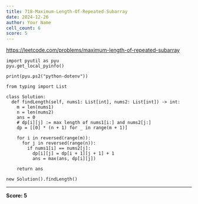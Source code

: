 ```yaml
---
title: 718-Maximum-Length-Of-Repeated-Subarray
date: 2024-12-26
author: Your Name
cell_count: 6
score: 5
---
```


https://leetcode.com/problems/maximum-length-of-repeated-subarray


```
import pyutil as pyu
pyu.get_local_pyinfo()
```


```
print(pyu.ps2("python-dotenv"))
```


```
from typing import List
```


```
class Solution:
  def findLength(self, nums1: List[int], nums2: List[int]) -> int:
    m = len(nums1)
    n = len(nums2)
    ans = 0
    # dp[i][j] := max length of nums1[i:] and nums2[j:]
    dp = [[0] * (n + 1) for _ in range(m + 1)]

    for i in reversed(range(m)):
      for j in reversed(range(n)):
        if nums1[i] == nums2[j]:
          dp[i][j] = dp[i + 1][j + 1] + 1
          ans = max(ans, dp[i][j])

    return ans
```


```
new Solution().findLength()
```


---
**Score: 5**